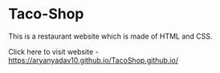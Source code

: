 # Taco-Shop

This is a restaurant website which is made of HTML and CSS.

Click here to visit website - https://aryanyadav10.github.io/TacoShop.github.io/

